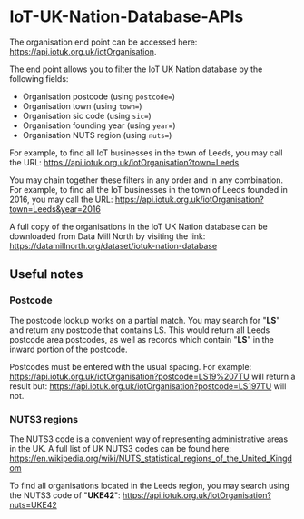 # IoT-UK-Nation-Database-APIs

The organisation end point can be accessed here: https://api.iotuk.org.uk/iotOrganisation.

The end point allows you to filter the IoT UK Nation database by the following fields:
 - Organisation postcode  (using `postcode=`)
 - Organisation town (using `town=`)
 - Organisation sic code (using `sic=`)
 - Organisation founding year (using `year=`)
 - Organisation NUTS region (using `nuts=`)
 
For example, to find all IoT businesses in the town of Leeds, you may call the URL:
https://api.iotuk.org.uk/iotOrganisation?town=Leeds
 
You may chain together these filters in any order and in any combination.  For example, to find all the IoT businesses in the town of Leeds founded in 2016, you may call the URL:
https://api.iotuk.org.uk/iotOrganisation?town=Leeds&year=2016

A full copy of the organisations in the IoT UK Nation database can be downloaded from Data Mill North by visiting the link: https://datamillnorth.org/dataset/iotuk-nation-database
 
## Useful notes
### Postcode 
The postcode lookup works on a partial match.  You may search for "**LS**" and return any postcode that contains LS.  This would return all Leeds postcode area postcodes, as well as records which contain "**LS**" in the inward portion of the postcode.

Postcodes must be entered with the usual spacing.  For example:
https://api.iotuk.org.uk/iotOrganisation?postcode=LS19%207TU
will return a result but:
https://api.iotuk.org.uk/iotOrganisation?postcode=LS197TU 
will not.

### NUTS3 regions
The NUTS3 code is a convenient way of representing administrative areas in the UK.  A full list of UK NUTS3 codes can be found here:
https://en.wikipedia.org/wiki/NUTS_statistical_regions_of_the_United_Kingdom

To find all organisations located in the Leeds region, you may search using the NUTS3 code of "**UKE42**":
https://api.iotuk.org.uk/iotOrganisation?nuts=UKE42
 
